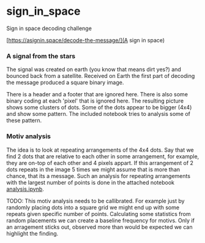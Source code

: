 # sign_in_space

Sign in space decoding challenge

[https://asignin.space/decode-the-message/](A sign in space)


### A signal from the stars

The signal was created on earth (you know that means dirt yes?) and bounced back from a satellite. Received on Earth the first part of decoding the message produced a square binary image.

There is a header and a footer that are ignored here. There is also some binary coding at each 'pixel' that is ignored here. The resulting picture shows some clusters of dots. Some of the dots appear to be bigger (4x4) and show some pattern. The included notebook tries to analysis some of these pattern.

### Motiv analysis

The idea is to look at repeating arrangements of the 4x4 dots. Say that we find 2 dots that are relative to each other in some arrangement, for example, they are on-top of each other and 4 pixels appart. If this arrangement of 2 dots repeats in the image 5 times we might assume that is more than chance, that its a message. Such an analysis for repeating arrangements with the largest number of points is done in the attached notebook [analysis.ipynb](https://github.com/HaukeBartsch/sign_in_space/blob/main/analysis.ipynb).

TODO: This motiv analysis needs to be callibrated. For example just by randomly placing dots into a square grid we might end up with some repeats given specific number of points. Calculating some statistics from random placements we can create a baseline frequency for motivs. Only if an arragement sticks out, observed more than would be expected we can highlight the finding.

